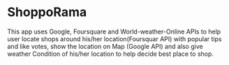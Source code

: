 ShoppoRama
==========

This app uses Google, Foursquare and World-weather-Online APIs to help user locate shops around his/her location(Foursquar API) with popular tips and like votes, show the location on Map (Google API) and also give weather Condition of his/her location to help decide best place to shop.
